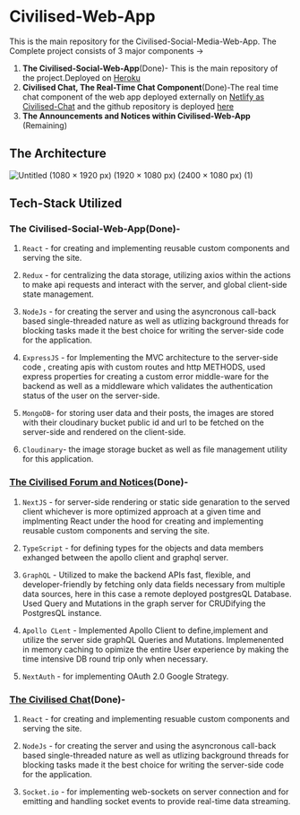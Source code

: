 # Civilised-Web-App
This is the main repository for the Civilised-Social-Media-Web-App.
The Complete project consists of 3 major components ->

1. **The Civilised-Social-Web-App**(Done)- This is the main repository of the project.Deployed on [Heroku](https://civilised-social-web-app.herokuapp.com/welcome)
2. **Civilised Chat, The Real-Time Chat Component**(Done)-The real time chat component of the web app deployed externally on [Netlify as Civilised-Chat](https://iiitp-civilised.netlify.app/) and the github repository is deployed [here](https://github.com/kb-0311/civilised-chat)
3. **The Announcements and Notices within Civilised-Web-App** (Remaining)


## The Architecture
![Untitled (1080 × 1920 px) (1920 × 1080 px) (2400 × 1080 px) (1)](https://user-images.githubusercontent.com/96020697/185734831-58eb7df9-0af6-4209-bb97-96ce2706cdb4.png)


## Tech-Stack Utilized

### **The Civilised-Social-Web-App**(Done)-
1. `React` - for creating and implementing reusable custom components and serving the site.

2. `Redux` - for centralizing the data storage, utilizing axios within the actions to make api requests and interact with the server, and global client-side state management.

3. `NodeJs` - for  creating the server and  using the asyncronous call-back based single-threaded nature as well as utlizing background threads for blocking tasks made it the best choice for writing the server-side code for the application.

4. `ExpressJS` - for Implementing the MVC architecture to the server-side code , creating apis with custom routes and http METHODS, used express properties for creating a custom error middle-ware for the backend as well as a middleware which validates the authentication status of the user on the server-side.

4. `MongoDB`- for storing user data and their posts, the images are stored with their cloudinary bucket public id and url to be fetched on the server-side and rendered on the client-side.

5. `Cloudinary`- the image storage bucket as well as file management utility for this application.

### **[The Civilised Forum and Notices](https://github.com/kb-0311/civilised-forum-and-notices)**(Done)-
1. `NextJS` - for server-side rendering or static side genaration to the served client whichever is more optimized approach at a given time and implmenting React under the hood for creating and implementing reusable custom components and serving the site.

2. `TypeScript` - for defining types for the objects and data members exhanged between the apollo client and graphql server. 

3. `GraphQL` -  Utilized to make the backend APIs fast, flexible, and developer-friendly by fetching only data fields necessary from multiple data sources, here in this case a remote deployed postgresQL Database. Used Query and Mutations in the graph server for CRUDifying the PostgresQL instance.

4. `Apollo CLent` - Implemented Apollo Client to define,implement and utilize the server side graphQL Queries and Mutations. Implemenented in memory caching to opimize the entire User experience by making the time intensive DB round trip only when necessary.  

2. `NextAuth` - for implementing OAuth 2.0 Google Strategy.

### **[The Civilised Chat](https://github.com/kb-0311/civilised-chat)**(Done)-
1. `React` - for creating and implementing resuable custom components and serving the site.

2. `NodeJs` - for  creating the server and using the asyncronous call-back based single-threaded nature as well as utlizing background threads for blocking tasks made it the best choice for writing the server-side code for the application.

3. `Socket.io` - for implementing web-sockets on server connection and for emitting and handling socket events to provide real-time data streaming.  



